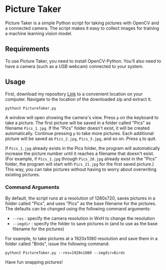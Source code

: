 # Picture Taker
Picture Taker is a simple Python script for taking pictures with OpenCV and a connected camera. The script makes it easy to collect images for training a machine learning vision model.

## Requirements
To use Picture Taker, you need to install OpenCV-Python.
You'll also need to have a camera (such as a USB webcam) connected to your system.

## Usage
First, download my repository [Link](https://github.com/kaizen-2004/OpenCV_Image_Capturing/archive/refs/heads/main.zip) to a convenient location on your computer. Navigate to the location of the downloaded zip and extract it. 

```python3 PictureTaker.py```

A window will open showing the camera's view. Press `p` on the keyboard to take a picture. The first picture will be saved in a folder called "Pics" as filename `Pics_1.jpg`. If the "Pics" folder doesn't exist, it will be created automatically. Continue pressing `p` to take more pictures. Each additional picture will be saved as `Pics_2.jpg`, `Pics_3.jpg`, and so on. Press `q` to quit.

If `Pics_1.jpg` already exists in the Pics folder, the program will automatically increase the picture number until it reaches a filename that doesn't exist. (For example, if `Pics_1.jpg` through `Pics_20.jpg` already exist in the "Pics" folder, the program will start with `Pics_21.jpg` for the first saved picture.) This way, you can take pictures without having to worry about overwriting existing pictures.

### Command Arguments
By default, the script runs at a resolution of 1280x720, saves pictures in a folder called "Pics", and uses "Pics" as the base filename for the pictures. The defaults can be changed using the following command arguments:
* `--res` : specify the camera resolution in WxH to change the resolution
* `--imgdir` : specify the folder to save pictures in (and to use as the base filename for the pictures)

For example, to take pictures at a 1920x1080 resolution and save them in a folder called "Birds", issue the following command:

```python3 PictureTaker.py --res=1920x1080 --imgdir=Birds```

Have fun snapping pictures!
